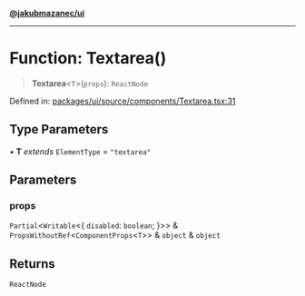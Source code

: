[**@jakubmazanec/ui**](../README.md)

---

# Function: Textarea()

> **Textarea**\<`T`\>(`props`): `ReactNode`

Defined in:
[packages/ui/source/components/Textarea.tsx:31](https://github.com/jakubmazanec/tools/blob/797379ce98752dc838b82c8398e04d90c58ce9e7/packages/ui/source/components/Textarea.tsx#L31)

## Type Parameters

• **T** _extends_ `ElementType` = `"textarea"`

## Parameters

### props

`Partial`\<`Writable`\<\{ `disabled`: `boolean`; \}\>\> &
`PropsWithoutRef`\<`ComponentProps`\<`T`\>\> & `object` & `object`

## Returns

`ReactNode`
